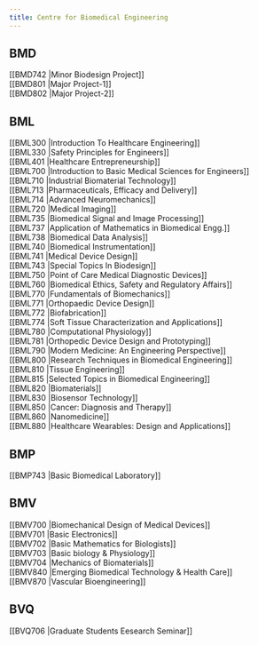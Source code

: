 ```yaml
---
title: Centre for Biomedical Engineering
---
```


## BMD  
[[BMD742 |Minor Biodesign Project]]  
[[BMD801 |Major Project-1]]  
[[BMD802 |Major Project-2]]  


## BML  
[[BML300 |Introduction To Healthcare Engineering]]  
[[BML330 |Safety Principles for Engineers]]  
[[BML401 |Healthcare Entrepreneurship]]  
[[BML700 |Introduction to Basic Medical Sciences for Engineers]]  
[[BML710 |Industrial Biomaterial Technology]]  
[[BML713 |Pharmaceuticals, Efficacy and Delivery]]  
[[BML714 |Advanced Neuromechanics]]  
[[BML720 |Medical Imaging]]  
[[BML735 |Biomedical Signal and Image Processing]]  
[[BML737 |Application of Mathematics in Biomedical Engg.]]  
[[BML738 |Biomedical Data Analysis]]  
[[BML740 |Biomedical Instrumentation]]  
[[BML741 |Medical Device Design]]  
[[BML743 |Special Topics In Biodesign]]  
[[BML750 |Point of Care Medical Diagnostic Devices]]  
[[BML760 |Biomedical Ethics, Safety and Regulatory Affairs]]  
[[BML770 |Fundamentals of Biomechanics]]  
[[BML771 |Orthopaedic Device Design]]  
[[BML772 |Biofabrication]]  
[[BML774 |Soft Tissue Characterization and Applications]]  
[[BML780 |Computational Physiology]]  
[[BML781 |Orthopedic Device Design and Prototyping]]  
[[BML790 |Modern Medicine: An Engineering Perspective]]  
[[BML800 |Research Techniques in Biomedical Engineering]]  
[[BML810 |Tissue Engineering]]  
[[BML815 |Selected Topics in Biomedical Engineering]]  
[[BML820 |Biomaterials]]  
[[BML830 |Biosensor Technology]]  
[[BML850 |Cancer: Diagnosis and Therapy]]  
[[BML860 |Nanomedicine]]  
[[BML880 |Healthcare Wearables: Design and Applications]]  


## BMP  
[[BMP743 |Basic Biomedical Laboratory]]  


## BMV  
[[BMV700 |Biomechanical Design of Medical Devices]]  
[[BMV701 |Basic Electronics]]  
[[BMV702 |Basic Mathematics for Biologists]]  
[[BMV703 |Basic biology & Physiology]]  
[[BMV704 |Mechanics of Biomaterials]]  
[[BMV840 |Emerging Biomedical Technology & Health Care]]  
[[BMV870 |Vascular Bioengineering]]  


## BVQ  
[[BVQ706 |Graduate Students Eesearch Seminar]]  
